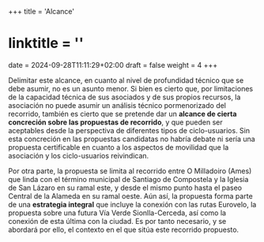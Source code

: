 +++
title = 'Alcance'
# linktitle = ''
date = 2024-09-28T11:11:29+02:00
draft = false
weight = 4
+++

Delimitar este alcance, en cuanto al nivel de profundidad técnico que se debe asumir, no es un asunto menor. Si bien es cierto que, por limitaciones de la capacidad técnica de sus asociados y de sus propios recursos, la asociación no puede asumir un análisis técnico pormenorizado del recorrido, también es cierto que se pretende dar un **alcance de cierta concreción sobre las propuestas de recorrido**, y que pueden ser aceptables desde la perspectiva de diferentes tipos de ciclo-usuarios. Sin esta concreción en las propuestas candidatas no habría debate ni sería una propuesta certificable en cuanto a los aspectos de movilidad que la asociación y los ciclo-usuarios reivindican.

Por otra parte, la propuesta se limita al recorrido entre O Milladoiro (Ames) que linda con el término municipal de Santiago de Compostela y la Iglesia de San Lázaro en su ramal este, y desde el mismo punto hasta el paseo Central de la Alameda en su ramal oeste. Aún así, la propuesta forma parte de una **estrategia integral** que incluye la conexión con las rutas Eurovelo, la propuesta sobre una futura Vía Verde Sionlla-Cerceda, así como la conexión de esta última con la ciudad. Es por tanto necesario, y se abordará por ello, el contexto en el que sitúa este recorrido propuesto.
